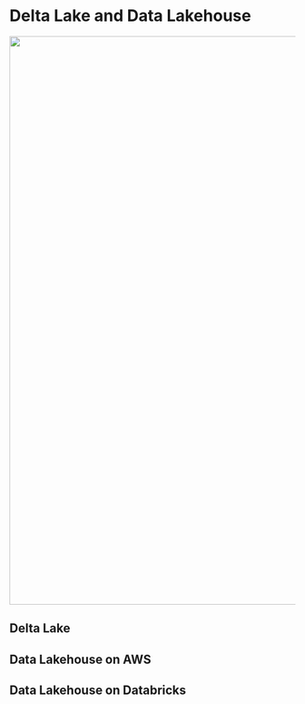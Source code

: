 # Delta Lake and Data Lakehouse

<img width=1000px src=https://user-images.githubusercontent.com/46085656/185817547-6ee552c3-dca1-4466-81e3-1753fa47677a.png>

## Delta Lake

## Data Lakehouse on AWS

## Data Lakehouse on Databricks
